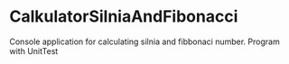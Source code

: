 # CalkulatorSilniaAndFibonacci
Console application for calculating silnia and fibbonaci number. Program with UnitTest

